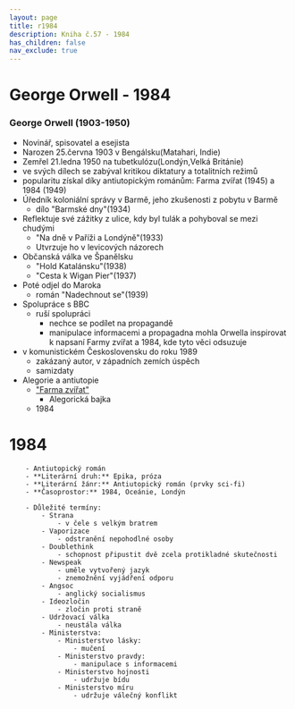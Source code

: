```yaml
---
layout: page
title: r1984
description: Kniha č.57 - 1984
has_children: false
nav_exclude: true
---
```

# George Orwell - 1984

### George Orwell (1903-1950)
- Novinář, spisovatel a esejista
- Narozen 25.června 1903 v Bengálsku(Matahari, Indie)
- Zemřel 21.ledna 1950 na tubetkulózu(Londýn,Velká Británie)
- ve svých dílech se zabýval kritikou diktatury a totalitních režimů
- popularitu získal díky antiutopickým románům: Farma zvířat (1945) a 1984 (1949) 
- Úředník koloniální správy v Barmě, jeho zkušenosti z pobytu v Barmě
    - dílo "Barmské dny"(1934)
- Reflektuje své zážitky z ulice, kdy byl tulák a pohyboval se mezi chudými
    - "Na dně v Paříži a Londýně"(1933)
    - Utvrzuje ho v levicových názorech
- Občanská válka ve Španělsku
    - "Hold Katalánsku"(1938)
    - "Cesta k Wigan Pier"(1937)
- Poté odjel do Maroka
    - román "Nadechnout se"(1939)
- Spolupráce s BBC
    - ruší spolupráci
        - nechce se podílet na propagandě
        - manipulace informacemi a propagadna mohla Orwella inspirovat k napsaní Farmy zvířat a 1984, kde tyto věci odsuzuje
- v komunistickém Československu do roku 1989
    - zakázaný autor, v západních zemích úspěch
    - samizdaty
- Alegorie a antiutopie
    - ["Farma zvířat"](/maturita/ustni//cej/rozbory/58_farma_zvirat/)
        - Alegorická bajka
    - 1984
# 1984
        - Antiutopický román
        - **Literární druh:** Epika, próza
        - **Literární žánr:** Antiutopický román (prvky sci-fi)
        - **Časoprostor:** 1984, Oceánie, Londýn

        - Důležité termíny:
            - Strana
                - v čele s velkým bratrem
            - Vaporizace
                - odstranění nepohodlné osoby
            - Doublethink
                - schopnost připustit dvě zcela protikladné skutečnosti
            - Newspeak
                - uměle vytvořený jazyk
                - znemožnění vyjádření odporu
            - Angsoc
                - anglický socialismus
            - Ideozločin
                - zločin proti straně
            - Udržovací válka
                - neustála válka
            - Ministerstva:
                - Ministerstvo lásky:
                    - mučení
                - Ministerstvo pravdy:
                    - manipulace s informacemi
                - Ministerstvo hojnosti
                    - udržuje bídu
                - Ministerstvo míru
                    - udržuje válečný konflikt